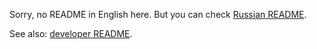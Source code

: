 Sorry, no README in English here. But you can check [Russian README](README_RU.MD).

See also: [developer README](developer.md).